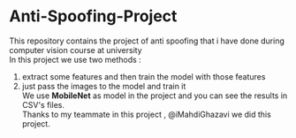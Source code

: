 # Anti-Spoofing-Project
This repository contains the project of anti spoofing that i have done during computer vision course at university  
In this project we use two methods :  
1. extract some features and then train the model with those features
2. just pass the images to the model and train it  
We use **MobileNet** as model in the project and you can see the results in CSV's files.  
Thanks to my teammate in this project , @iMahdiGhazavi we did this project. 
